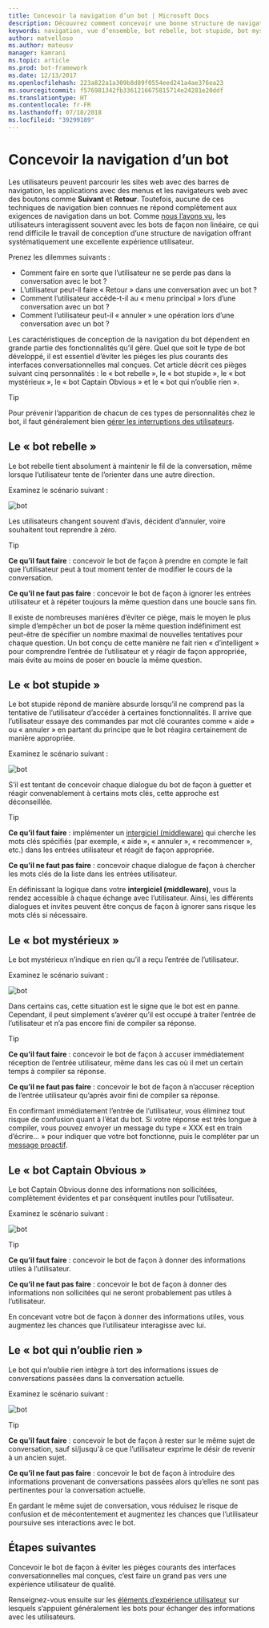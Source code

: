 ```yaml
---
title: Concevoir la navigation d’un bot | Microsoft Docs
description: Découvrez comment concevoir une bonne structure de navigation pour votre bot et éviter les erreurs de conception les plus courantes.
keywords: navigation, vue d’ensemble, bot rebelle, bot stupide, bot mystérieux, bot Captain Obvious, bot qui n’oublie rien
author: matvelloso
ms.author: mateusv
manager: kamrani
ms.topic: article
ms.prod: bot-framework
ms.date: 12/13/2017
ms.openlocfilehash: 223a822a1a309b8d89f0554eed241a4ae376ea23
ms.sourcegitcommit: f576981342fb3361216675815714e24281e20ddf
ms.translationtype: HT
ms.contentlocale: fr-FR
ms.lasthandoff: 07/18/2018
ms.locfileid: "39299189"
---
```

# <a name="design-bot-navigation"></a>Concevoir la navigation d’un bot

Les utilisateurs peuvent parcourir les sites web avec des barres de navigation, les applications avec des menus et les navigateurs web avec des boutons comme **Suivant** et **Retour**. Toutefois, aucune de ces techniques de navigation bien connues ne répond complètement aux exigences de navigation dans un bot. Comme [nous l’avons vu](~/bot-service-design-conversation-flow.md#handle-interruptions), les utilisateurs interagissent souvent avec les bots de façon non linéaire, ce qui rend difficile le travail de conception d’une structure de navigation offrant systématiquement une excellente expérience utilisateur. 

Prenez les dilemmes suivants :

- Comment faire en sorte que l’utilisateur ne se perde pas dans la conversation avec le bot ? 
- L’utilisateur peut-il faire « Retour » dans une conversation avec un bot ? 
- Comment l’utilisateur accède-t-il au « menu principal » lors d’une conversation avec un bot ? 
- Comment l’utilisateur peut-il « annuler » une opération lors d’une conversation avec un bot ? 

Les caractéristiques de conception de la navigation du bot dépendent en grande partie des fonctionnalités qu’il gère. Quel que soit le type de bot développé, il est essentiel d’éviter les pièges les plus courants des interfaces conversationnelles mal conçues. Cet article décrit ces pièges suivant cinq personnalités : le « bot rebelle », le « bot stupide », le « bot mystérieux », le « bot Captain Obvious » et le « bot qui n’oublie rien ». 

> [!TIP]
> Pour prévenir l’apparition de chacun de ces types de personnalités chez le bot, il faut généralement bien [gérer les interruptions des utilisateurs](v4sdk/bot-builder-howto-handle-user-interrupt.md).

## <a name="the-stubborn-bot"></a>Le « bot rebelle »

Le bot rebelle tient absolument à maintenir le fil de la conversation, même lorsque l’utilisateur tente de l’orienter dans une autre direction. 

Examinez le scénario suivant : 

![bot](~/media/bot-service-design-navigation/stubborn-bot-new.png)

Les utilisateurs changent souvent d’avis, décident d’annuler, voire souhaitent tout reprendre à zéro. 

> [!TIP]
> <b>Ce qu’il faut faire</b> : concevoir le bot de façon à prendre en compte le fait que l’utilisateur peut à tout moment tenter de modifier le cours de la conversation. 
>
> <b>Ce qu’il ne faut pas faire</b> : concevoir le bot de façon à ignorer les entrées utilisateur et à répéter toujours la même question dans une boucle sans fin. 

Il existe de nombreuses manières d’éviter ce piège, mais le moyen le plus simple d’empêcher un bot de poser la même question indéfiniment est peut-être de spécifier un nombre maximal de nouvelles tentatives pour chaque question. Un bot conçu de cette manière ne fait rien « d’intelligent » pour comprendre l’entrée de l’utilisateur et y réagir de façon appropriée, mais évite au moins de poser en boucle la même question. 

## <a name="the-clueless-bot"></a>Le « bot stupide »

Le bot stupide répond de manière absurde lorsqu’il ne comprend pas la tentative de l’utilisateur d’accéder à certaines fonctionnalités. Il arrive que l’utilisateur essaye des commandes par mot clé courantes comme « aide » ou « annuler » en partant du principe que le bot réagira certainement de manière appropriée.

Examinez le scénario suivant : 

![bot](~/media/bot-service-design-navigation/clueless-bot.png)

S’il est tentant de concevoir chaque dialogue du bot de façon à guetter et réagir convenablement à certains mots clés, cette approche est déconseillée. 

> [!TIP]
> <b>Ce qu’il faut faire</b> : implémenter un [intergiciel (middleware)](v4sdk/bot-builder-create-middleware.md) qui cherche les mots clés spécifiés (par exemple, « aide », « annuler », « recommencer », etc.) dans les entrées utilisateur et réagit de façon appropriée. 
> 
> <b>Ce qu’il ne faut pas faire</b> : concevoir chaque dialogue de façon à chercher les mots clés de la liste dans les entrées utilisateur. 

En définissant la logique dans votre **intergiciel (middleware)**, vous la rendez accessible à chaque échange avec l’utilisateur. Ainsi, les différents dialogues et invites peuvent être conçus de façon à ignorer sans risque les mots clés si nécessaire.

## <a name="the-mysterious-bot"></a>Le « bot mystérieux »

Le bot mystérieux n’indique en rien qu’il a reçu l’entrée de l’utilisateur. 

Examinez le scénario suivant : 

![bot](~/media/bot-service-design-navigation/mysterious-bot.png)

Dans certains cas, cette situation est le signe que le bot est en panne. Cependant, il peut simplement s’avérer qu’il est occupé à traiter l’entrée de l’utilisateur et n’a pas encore fini de compiler sa réponse. 

> [!TIP]
> <b>Ce qu’il faut faire</b> : concevoir le bot de façon à accuser immédiatement réception de l’entrée utilisateur, même dans les cas où il met un certain temps à compiler sa réponse. 
> 
> <b>Ce qu’il ne faut pas faire</b> : concevoir le bot de façon à n’accuser réception de l’entrée utilisateur qu’après avoir fini de compiler sa réponse.

En confirmant immédiatement l’entrée de l’utilisateur, vous éliminez tout risque de confusion quant à l’état du bot. Si votre réponse est très longue à compiler, vous pouvez envoyer un message du type « XXX est en train d’écrire… » pour indiquer que votre bot fonctionne, puis le compléter par un [message proactif](v4sdk/bot-builder-howto-proactive-message.md).

## <a name="the-captain-obvious-bot"></a>Le « bot Captain Obvious »

Le bot Captain Obvious donne des informations non sollicitées, complètement évidentes et par conséquent inutiles pour l’utilisateur. 

Examinez le scénario suivant :

![bot](~/media/bot-service-design-navigation/captainobvious-bot.png)

> [!TIP]
> <b>Ce qu’il faut faire</b> : concevoir le bot de façon à donner des informations utiles à l’utilisateur. 
> 
> <b>Ce qu’il ne faut pas faire</b> : concevoir le bot de façon à donner des informations non sollicitées qui ne seront probablement pas utiles à l’utilisateur.

En concevant votre bot de façon à donner des informations utiles, vous augmentez les chances que l’utilisateur interagisse avec lui.

## <a name="the-bot-that-cant-forget"></a>Le « bot qui n’oublie rien »

Le bot qui n’oublie rien intègre à tort des informations issues de conversations passées dans la conversation actuelle. 

Examinez le scénario suivant :

![bot](~/media/bot-service-design-navigation/rememberall-bot.png)

> [!TIP]
> <b>Ce qu’il faut faire</b> : concevoir le bot de façon à rester sur le même sujet de conversation, sauf si/jusqu'à ce que l’utilisateur exprime le désir de revenir à un ancien sujet. 
> 
> <b>Ce qu’il ne faut pas faire</b> : concevoir le bot de façon à introduire des informations provenant de conversations passées alors qu’elles ne sont pas pertinentes pour la conversation actuelle.

En gardant le même sujet de conversation, vous réduisez le risque de confusion et de mécontentement et augmentez les chances que l’utilisateur poursuive ses interactions avec le bot.

## <a name="next-steps"></a>Étapes suivantes

Concevoir le bot de façon à éviter les pièges courants des interfaces conversationnelles mal conçues, c’est faire un grand pas vers une expérience utilisateur de qualité. 

Renseignez-vous ensuite sur les [éléments d’expérience utilisateur](~/bot-service-design-user-experience.md) sur lesquels s’appuient généralement les bots pour échanger des informations avec les utilisateurs. 
